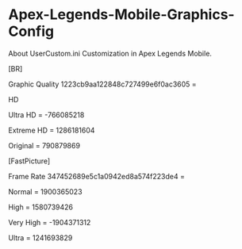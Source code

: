 # Apex-Legends-Mobile-Graphics-Config
About UserCustom.ini Customization in Apex Legends Mobile.


[BR]

Graphic Quality
1223cb9aa122848c727499e6f0ac3605 = <Graphics Quality>


HD

Ultra HD = -766085218

Extreme HD = 1286181604

Original = 790879869
  
[FastPicture]

Frame Rate
347452689e5c1a0942ed8a574f223de4 = <Frame Rate>

Normal = 1900365023
  
High = 1580739426
  
Very High = -1904371312
  
Ultra = 1241693829


